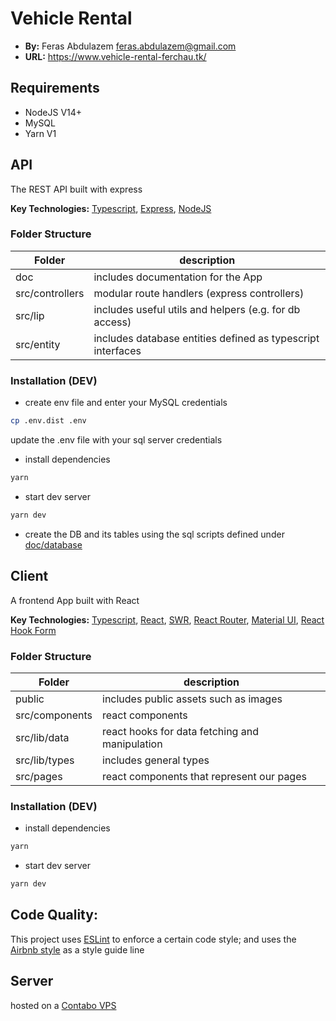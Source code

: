 # Vehicle Rental

- **By:** Feras Abdulazem <feras.abdulazem@gmail.com>
- **URL:** https://www.vehicle-rental-ferchau.tk/

## Requirements

- NodeJS V14+
- MySQL
- Yarn V1

## API

The REST API built with express

**Key Technologies:** [Typescript](https://www.typescriptlang.org/), [Express](https://expressjs.com/en), [NodeJS](https://nodejs.org/en/)

### Folder Structure

| Folder          | description                                                 |
| --------------- | ----------------------------------------------------------- |
| doc             | includes documentation for the App                          |
| src/controllers | modular route handlers (express controllers)                |
| src/lip         | includes useful utils and helpers (e.g. for db access)      |
| src/entity      | includes database entities defined as typescript interfaces |

### Installation (DEV)

- create env file and enter your MySQL credentials

```bash
cp .env.dist .env
```

update the .env file with your sql server credentials

- install dependencies

```bash
yarn
```

- start dev server

```bash
yarn dev
```

- create the DB and its tables using the sql scripts defined under [doc/database](/api/doc/database)

## Client

A frontend App built with React

**Key Technologies:**
[Typescript](https://www.typescriptlang.org/),
[React](https://reactjs.org), [SWR](https://swr.vercel.app), [React Router](https://reactrouter.com/), [Material UI](https://mui.com/material-ui/),
[React Hook Form](https://www.react-hook-form.com/)

### Folder Structure

| Folder         | description                                    |
| -------------- | ---------------------------------------------- |
| public         | includes public assets such as images          |
| src/components | react components                               |
| src/lib/data   | react hooks for data fetching and manipulation |
| src/lib/types  | includes general types                         |
| src/pages      | react components that represent our pages      |

### Installation (DEV)

- install dependencies

```bash
yarn
```

- start dev server

```bash
yarn dev
```

## Code Quality:

This project uses [ESLint](https://eslint.org/) to enforce a certain code style; and uses the [Airbnb style](https://github.com/airbnb/javascript) as a style guide line

## Server

hosted on a [Contabo VPS](https://contabo.com/de/vps/)
